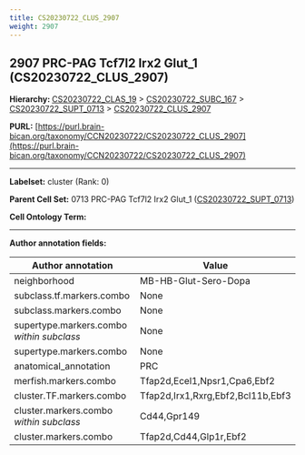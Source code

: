 ```yaml
---
title: CS20230722_CLUS_2907
weight: 2907
---
```

## 2907 PRC-PAG Tcf7l2 Irx2 Glut_1 (CS20230722_CLUS_2907)
<b>Hierarchy: </b>
[CS20230722_CLAS_19](../CS20230722_CLAS_19) >
[CS20230722_SUBC_167](../CS20230722_SUBC_167) >
[CS20230722_SUPT_0713](../CS20230722_SUPT_0713) >
[CS20230722_CLUS_2907](../CS20230722_CLUS_2907)

**PURL:** [https://purl.brain-bican.org/taxonomy/CCN20230722/CS20230722_CLUS_2907](https://purl.brain-bican.org/taxonomy/CCN20230722/CS20230722_CLUS_2907)

---


**Labelset:** cluster (Rank: 0)

**Parent Cell Set:** 0713 PRC-PAG Tcf7l2 Irx2 Glut_1 ([CS20230722_SUPT_0713](../CS20230722_SUPT_0713))



**Cell Ontology Term:** 

[MARKER GENES.]: #


---

[TRANSFERRED ANNOTATIONS.]: #


[AUTHOR ANNOTATION FIELDS.]: #


**Author annotation fields:**

| Author annotation | Value |
|-------------------|-------|
|neighborhood|MB-HB-Glut-Sero-Dopa|
|subclass.tf.markers.combo|None|
|subclass.markers.combo|None|
|supertype.markers.combo _within subclass_|None|
|supertype.markers.combo|None|
|anatomical_annotation|PRC|
|merfish.markers.combo|Tfap2d,Ecel1,Npsr1,Cpa6,Ebf2|
|cluster.TF.markers.combo|Tfap2d,Irx1,Rxrg,Ebf2,Bcl11b,Ebf3|
|cluster.markers.combo _within subclass_|Cd44,Gpr149|
|cluster.markers.combo|Tfap2d,Cd44,Glp1r,Ebf2|
